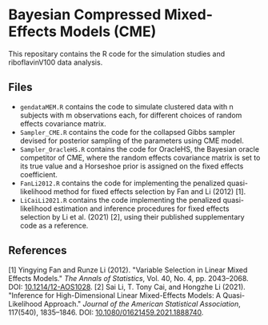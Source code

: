 # Bayesian Compressed Mixed-Effects Models (CME)

This repositary contains the R code for the simulation studies and riboflavinV100 data analysis.

## Files

* `gendataMEM.R` contains the code to simulate clustered data with n subjects with m observations each, for different choices of random effects covariance matrix.
* `Sampler_CME.R` contains the code for the collapsed Gibbs sampler devised for posterior sampling of the parameters using CME model.
* `Sampler_OracleHS.R` contains the code for OracleHS, the Bayesian oracle competitor of CME, where the random effects covariance matrix is set to its true value and a Horseshoe prior is assigned on the fixed effects coefficient.
* `FanLi2012.R` contains the code for implementing the penalized quasi-likelihood method for fixed effects selection by Fan and Li (2012) [1].
* `LiCaiLi2021.R` contains the code implementing the penalized quasi-likelihood estimation and inference procedures for fixed effects selection by Li et al. (2021) [2], using their published supplementary code as a reference.

## References

[1] Yingying Fan and Runze Li (2012). "Variable Selection in Linear Mixed Effects Models." *The Annals of Statistics*, Vol. 40, No. 4, pp. 2043–2068. DOI: [10.1214/12-AOS1028](https://doi.org/10.1214/12-AOS1028).
[2] Sai Li, T. Tony Cai, and Hongzhe Li (2021). "Inference for High-Dimensional Linear Mixed-Effects Models: A Quasi-Likelihood Approach." *Journal of the American Statistical Association*, 117(540), 1835–1846. DOI: [10.1080/01621459.2021.1888740](https://doi.org/10.1080/01621459.2021.1888740).

